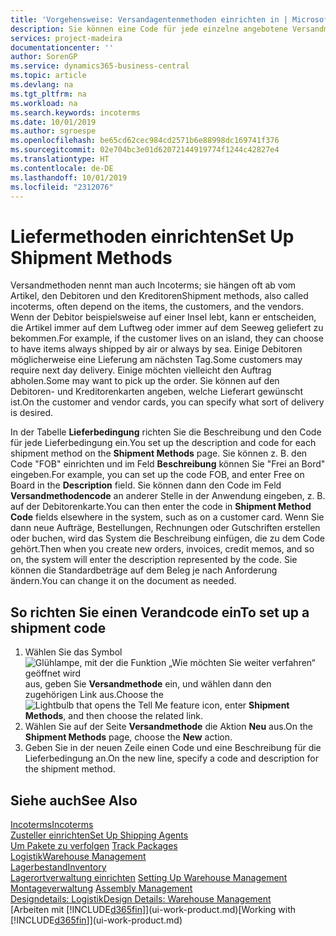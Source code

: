```yaml
---
title: 'Vorgehensweise: Versandagentenmethoden einrichten in | Microsoft Docs'
description: Sie können eine Code für jede einzelne angebotene Versandmethode einrichten, wie auch die Informationen dazu angeben und die Informationen dazu eingeben.e können Sie einen Code für jeden Zusteller anlegen und Informationen dazu eingeben.
services: project-madeira
documentationcenter: ''
author: SorenGP
ms.service: dynamics365-business-central
ms.topic: article
ms.devlang: na
ms.tgt_pltfrm: na
ms.workload: na
ms.search.keywords: incoterms
ms.date: 10/01/2019
ms.author: sgroespe
ms.openlocfilehash: be65cd62cec984cd2571b6e88998dc169741f376
ms.sourcegitcommit: 02e704bc3e01d62072144919774f1244c42827e4
ms.translationtype: HT
ms.contentlocale: de-DE
ms.lasthandoff: 10/01/2019
ms.locfileid: "2312076"
---
```

# <a name="set-up-shipment-methods"></a><span data-ttu-id="ab3dd-103">Liefermethoden einrichten</span><span class="sxs-lookup"><span data-stu-id="ab3dd-103">Set Up Shipment Methods</span></span>
<span data-ttu-id="ab3dd-104">Versandmethoden nennt man auch Incoterms; sie hängen oft ab vom Artikel, den Debitoren und den Kreditoren</span><span class="sxs-lookup"><span data-stu-id="ab3dd-104">Shipment methods, also called incoterms, often depend on the items, the customers, and the vendors.</span></span> <span data-ttu-id="ab3dd-105">Wenn der Debitor beispielsweise auf einer Insel lebt, kann er entscheiden, die Artikel immer auf dem Luftweg oder immer auf dem Seeweg geliefert zu bekommen.</span><span class="sxs-lookup"><span data-stu-id="ab3dd-105">For example, if the customer lives on an island, they can choose to have items always shipped by air or always by sea.</span></span> <span data-ttu-id="ab3dd-106">Einige Debitoren möglicherweise eine Lieferung am nächsten Tag.</span><span class="sxs-lookup"><span data-stu-id="ab3dd-106">Some customers may require next day delivery.</span></span> <span data-ttu-id="ab3dd-107">Einige möchten vielleicht den Auftrag abholen.</span><span class="sxs-lookup"><span data-stu-id="ab3dd-107">Some may want to pick up the order.</span></span> <span data-ttu-id="ab3dd-108">Sie können auf den Debitoren- und Kreditorenkarten angeben, welche Lieferart gewünscht ist.</span><span class="sxs-lookup"><span data-stu-id="ab3dd-108">On the customer and vendor cards, you can specify what sort of delivery is desired.</span></span>

<span data-ttu-id="ab3dd-109">In der Tabelle **Lieferbedingung** richten Sie die Beschreibung und den Code für jede Lieferbedingung ein.</span><span class="sxs-lookup"><span data-stu-id="ab3dd-109">You set up the description and code for each shipment method on the **Shipment Methods** page.</span></span> <span data-ttu-id="ab3dd-110">Sie können z. B. den Code "FOB" einrichten und im Feld **Beschreibung** können Sie "Frei an Bord" eingeben.</span><span class="sxs-lookup"><span data-stu-id="ab3dd-110">For example, you can set up the code FOB, and enter Free on Board in the **Description** field.</span></span> <span data-ttu-id="ab3dd-111">Sie können dann den Code im Feld **Versandmethodencode** an anderer Stelle in der Anwendung eingeben, z. B. auf der Debitorenkarte.</span><span class="sxs-lookup"><span data-stu-id="ab3dd-111">You can then enter the code in **Shipment Method Code** fields elsewhere in the system, such as on a customer card.</span></span> <span data-ttu-id="ab3dd-112">Wenn Sie dann neue Aufträge, Bestellungen, Rechnungen oder Gutschriften erstellen oder buchen, wird das System die Beschreibung einfügen, die zu dem Code gehört.</span><span class="sxs-lookup"><span data-stu-id="ab3dd-112">Then when you create new orders, invoices, credit memos, and so on, the system will enter the description represented by the code.</span></span> <span data-ttu-id="ab3dd-113">Sie können die Standardbeträge auf dem Beleg je nach Anforderung ändern.</span><span class="sxs-lookup"><span data-stu-id="ab3dd-113">You can change it on the document as needed.</span></span>

## <a name="to-set-up-a-shipment-code"></a><span data-ttu-id="ab3dd-114">So richten Sie einen Verandcode ein</span><span class="sxs-lookup"><span data-stu-id="ab3dd-114">To set up a shipment code</span></span>
1. <span data-ttu-id="ab3dd-115">Wählen Sie das Symbol ![Glühlampe, mit der die Funktion „Wie möchten Sie weiter verfahren“ geöffnet wird](media/ui-search/search_small.png "Wie möchten Sie weiter verfahren?") aus, geben Sie **Versandmethode** ein, und wählen dann den zugehörigen Link aus.</span><span class="sxs-lookup"><span data-stu-id="ab3dd-115">Choose the ![Lightbulb that opens the Tell Me feature](media/ui-search/search_small.png "Tell me what you want to do") icon, enter **Shipment Methods**, and then choose the related link.</span></span>
2. <span data-ttu-id="ab3dd-116">Wählen Sie auf der Seite **Versandmethode** die Aktion **Neu** aus.</span><span class="sxs-lookup"><span data-stu-id="ab3dd-116">On the **Shipment Methods** page, choose the **New** action.</span></span>
3. <span data-ttu-id="ab3dd-117">Geben Sie in der neuen Zeile einen Code und eine Beschreibung für die Lieferbedingung an.</span><span class="sxs-lookup"><span data-stu-id="ab3dd-117">On the new line, specify a code and description for the shipment method.</span></span>

## <a name="see-also"></a><span data-ttu-id="ab3dd-118">Siehe auch</span><span class="sxs-lookup"><span data-stu-id="ab3dd-118">See Also</span></span>
[<span data-ttu-id="ab3dd-119">Incoterms</span><span class="sxs-lookup"><span data-stu-id="ab3dd-119">Incoterms</span></span>](https://iccwbo.org/resources-for-business/incoterms-rules)  
[<span data-ttu-id="ab3dd-120">Zusteller einrichten</span><span class="sxs-lookup"><span data-stu-id="ab3dd-120">Set Up Shipping Agents</span></span>](sales-how-to-set-up-shipping-agents.md)  
<span data-ttu-id="ab3dd-121">[Um Pakete zu verfolgen](sales-how-track-packages.md)  </span><span class="sxs-lookup"><span data-stu-id="ab3dd-121">[Track Packages](sales-how-track-packages.md)  </span></span>  
[<span data-ttu-id="ab3dd-122">Logistik</span><span class="sxs-lookup"><span data-stu-id="ab3dd-122">Warehouse Management</span></span>](warehouse-manage-warehouse.md)  
[<span data-ttu-id="ab3dd-123">Lagerbestand</span><span class="sxs-lookup"><span data-stu-id="ab3dd-123">Inventory</span></span>](inventory-manage-inventory.md)  
<span data-ttu-id="ab3dd-124">[Lagerortverwaltung einrichten](warehouse-setup-warehouse.md)   </span><span class="sxs-lookup"><span data-stu-id="ab3dd-124">[Setting Up Warehouse Management](warehouse-setup-warehouse.md)   </span></span>  
<span data-ttu-id="ab3dd-125">[Montageverwaltung](assembly-assemble-items.md)  </span><span class="sxs-lookup"><span data-stu-id="ab3dd-125">[Assembly Management](assembly-assemble-items.md)  </span></span>  
[<span data-ttu-id="ab3dd-126">Designdetails: Logistik</span><span class="sxs-lookup"><span data-stu-id="ab3dd-126">Design Details: Warehouse Management</span></span>](design-details-warehouse-management.md)  
<span data-ttu-id="ab3dd-127">[Arbeiten mit [!INCLUDE[d365fin](includes/d365fin_md.md)]](ui-work-product.md)</span><span class="sxs-lookup"><span data-stu-id="ab3dd-127">[Working with [!INCLUDE[d365fin](includes/d365fin_md.md)]](ui-work-product.md)</span></span>  
